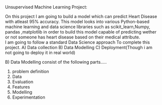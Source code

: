 Unsupervised Machine Learning Project:

On this project I am going to build a model which can predict Heart Disease with atleast 95% accuracy. This model looks into various Python-based machine learning and data science libraries such as scikit_learn,Numpy, pandas ,matplotlib  in order to build this model capable of predicting wether or not someone has heart disease based on their medical attribute.  
I am going to follow a standard Data Science approach To complete this project.
A) Data collection
B) Data Modelling
C) Deployment(Though i am not going to deploy it in real world)

B) Data Modelling consist of the following parts.....
1. problem definition
2. Data
3. Evaluation
4. Features
5. Modelling
6. Experimentation
